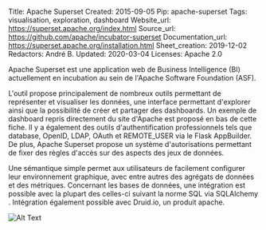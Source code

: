 Title: Apache Superset
Created: 2015-09-05
Pip: apache-superset
Tags: visualisation, exploration, dashboard
Website_url: https://superset.apache.org/index.html
Source_url: https://github.com/apache/incubator-superset
Documentation_url: https://superset.apache.org/installation.html
Sheet_creation: 2019-12-02
Redactors: André B.
Updated: 2020-03-04
Licenses: Apache 2.0




Apache Superset est une application web de Business Intelligence (BI) actuellement en incubation au sein de l'Apache Software Foundation (ASF).

L'outil propose principalement de nombreux outils permettant de représenter et visualiser les données, une interface permettant d'explorer ainsi que la possibilité de créer et partager des dashboards. Un exemple de dashboard repris directement du site d'Apache est proposé en bas de cette fiche. Il y a également des outils d'authentification professionnels tels que database, OpenID, LDAP, OAuth et REMOTE_USER via le Flask AppBuilder. De plus, Apache Superset propose un système d'autorisations permettant de fixer des règles d'accès sur des aspects des jeux de données.

Une sémantique simple permet aux utilisateurs de facilement configurer leur environnement graphique, avec entre autres des agrégats de données et des métriques. Concernant les bases de données, une intégration est possible avec la plupart des celles-ci suivant la norme SQL via SQLAlchemy .
Intégration également possible avec Druid.io, un produit apache.


![Alt Text]({static}/res/superset_dashboard.png)
